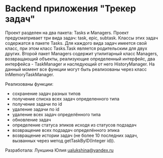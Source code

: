 # Backend приложения "Трекер задач"
Проект разделен на два пакета: Tasks и Managers.
Проект предусматривает три вида задач: task, epic, subtask. Классы этих задач содержатся в пакете Tasks.
Для каждого вида задач имеется свой класс, при этом класс Tasks.Task является родительским для двух других.
Второй пакет Managers содержит утилитарный класс Managers, возвращающий объекты, реализующие определенный интерфейс, два интерфейса - TaskManager и наследующий от него HistoryManager.
На данный момент все функции могут быть реализованы через класс InMemoryTaskManager.

Реализованы функции:
- сохранение задач разных типов
- получение списка всех задач определенного типа
- получение задачи по id
- удаление задачи по id
- удаление всех задач определённого типа
- обновление задач
- определение статуса эпиков исходя из статусов подзадач
- возвращение всех подзадач определённого эпика
- возвращение истории задач (не более 10 последних задач, вызванных через метод getTaskByID(Integer id)).



Разработала: Лукшина Юлия ualukshina@yandex.ru